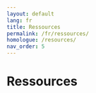 ```yaml
---
layout: default
lang: fr
title: Ressources
permalink: /fr/ressources/
homologue: /resources/
nav_order: 5
---
```


# Ressources
